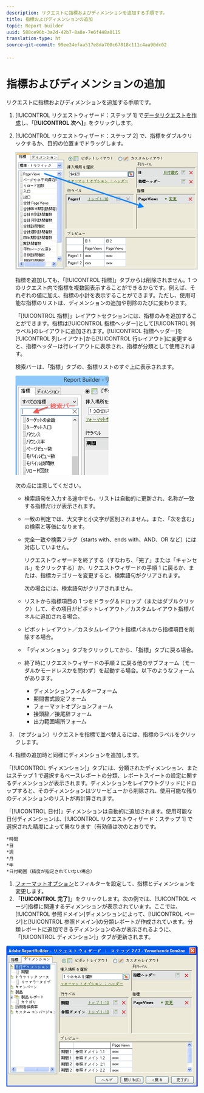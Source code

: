 ```yaml
---
description: リクエストに指標およびディメンションを追加する手順です。
title: 指標およびディメンションの追加
topic: Report builder
uuid: 588ce96b-3a2d-42b7-8a8e-7e6f448a0115
translation-type: ht
source-git-commit: 99ee24efaa517e8da700c67818c111c4aa90dc02

---
```



# 指標およびディメンションの追加

リクエストに指標およびディメンションを追加する手順です。

1. [!UICONTROL リクエストウィザード：ステップ 1] で[データリクエストを作成](/help/analyze/report-builder/data-requests/data-requests.md)し、「**[!UICONTROL 次へ]**」をクリックします。
1. [!UICONTROL リクエストウィザード：ステップ 2] で、指標をダブルクリックするか、目的の位置までドラッグします。

   ![ステップ情報](assets/adding_metrics.png)

   指標を追加しても、「[!UICONTROL 指標]」タブからは削除されません。1 つのリクエスト内で指標を複数回表示することができるからです。例えば、それぞれの値に加え、指標の小計を表示することができます。ただし、使用可能な指標のリストは、ディメンションの追加や削除のたびに変わります。

   「[!UICONTROL 指標]」レイアウトセクションには、指標のみを追加することができます。指標は[!UICONTROL 指標ヘッダー]として[!UICONTROL 列ラベル]のレイアウトに追加されます。[!UICONTROL 指標ヘッダー]を[!UICONTROL 列レイアウト]から[!UICONTROL 行レイアウト]に変更すると、指標ヘッダーは行レイアウトに表示され、指標が分類として使用されます。

   検索バーは、「指標」タブの、指標リストのすぐ上に表示されます。

   ![](assets/search_bar_metric.png)

   次の点に注意してください。

   * 検索語句を入力する途中でも、リストは自動的に更新され、名称が一致する指標だけが表示されます。
   * 一致の判定では、大文字と小文字が区別されません。また、「次を含む」の検索と等価になります。
   * 完全一致や検索フラグ（starts with、ends with、AND、OR など）には対応していません。

      リクエストウィザードを終了する（すなわち、「完了」または「キャンセル」をクリックする）か、リクエストウィザードの手順 1 に戻るか、または、指標カテゴリーを変更すると、検索語句がクリアされます。

      次の場合には、検索語句がクリアされません。

   * リストから指標項目の 1 つをドラッグ＆ドロップ（またはダブルクリック）して、その項目がピボットレイアウト／カスタムレイアウト指標パネルに追加される場合。
   * ピボットレイアウト／カスタムレイアウト指標パネルから指標項目を削除する場合。
   * 「ディメンション」タブをクリックしてから、「指標」タブに戻る場合。
   * 終了時にリクエストウィザードの手順 2 に戻る他のサブフォーム（モーダルかモードレスかを問わず）を起動する場合。以下のようなフォームがあります。

      * ディメンションフィルターフォーム
      * 期間書式設定フォーム
      * フォーマットオプションフォーム
      * 接頭辞／接尾辞フォーム
      * 出力範囲場所フォーム

1. （オプション）リクエストを指標で並べ替えるには、指標のラベルをクリックします。
1. 指標の追加時と同様にディメンションを追加します。

「[!UICONTROL ディメンション]」タブには、分類されたディメンション、またはステップ 1 で選択するベースレポートの分類、レポートスイートの設定に関するディメンションが表示されます。ディメンションをレイアウトグリッドにドロップすると、そのディメンションはツリービューから削除され、使用可能な残りのディメンションのリストが再計算されます。

「[!UICONTROL 日付]」ディメンションは自動的に追加されます。使用可能な日付ディメンションは、[!UICONTROL リクエストウィザード：ステップ 1] で選択された精度によって異なります（有効値は次のとおりです。

    *時間
    *日
    *週
    *月
    *年
    *日付範囲（精度が指定されていない場合）

1. [フォーマットオプション](/help/analyze/report-builder/layout/t-format-display-headers.md)とフィルターを設定して、指標とディメンションを変更します。
1. 「**[!UICONTROL 完了]**」をクリックします。次の例では、[!UICONTROL ページ]指標に関連するディメンションが表示されています。ここでは、[!UICONTROL 参照ドメイン]ディメンションによって、[!UICONTROL ページ]と[!UICONTROL 参照ドメイン]の分類レポートが作成されています。分類レポートに追加できるディメンションのみが表示されるように、「[!UICONTROL ディメンション]」タブが更新されます。

![](assets/page_pageview_02.png)
